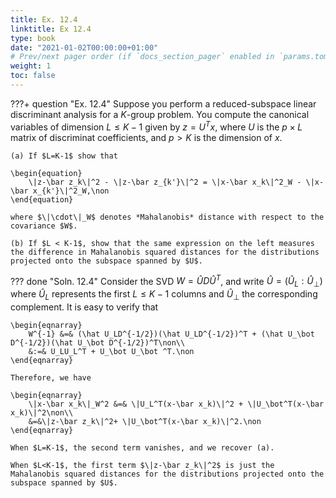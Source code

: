 ```yaml
---
title: Ex. 12.4
linktitle: Ex 12.4
type: book
date: "2021-01-02T00:00:00+01:00"
# Prev/next pager order (if `docs_section_pager` enabled in `params.toml`)
weight: 1
toc: false
---
```


???+ question "Ex. 12.4"
    Suppose you perform a reduced-subspace linear discriminant analysis for a $K$-group problem. You compute the canonical variables of
    dimension $L\le K-1$ given by $z = U^Tx$, where $U$ is the $p\times L$ matrix of discriminat coefficients, and $p > K$ is the dimension of $x$.

    (a) If $L=K-1$ show that
    
    \begin{equation}
        \|z-\bar z_k\|^2 - \|z-\bar z_{k'}\|^2 = \|x-\bar x_k\|^2_W - \|x-\bar x_{k'}\|^2_W,\non
    \end{equation}
    
    where $\|\cdot\|_W$ denotes *Mahalanobis* distance with respect to the covariance $W$.

    (b) If $L < K-1$, show that the same expression on the left measures the difference in Mahalanobis squared distances for the distributions projected onto the subspace spanned by $U$.

??? done "Soln. 12.4" 
    Consider the SVD $W=\hat U D \hat U^T$, and write $\hat U = (\hat U_L : \hat U_\bot)$ where $\hat U_L$ represents the first $L\le K-1$ columns and $\hat U_\bot$ the corresponding complement. It is easy to verify that 
    
    \begin{eqnarray}
        W^{-1} &=& (\hat U_LD^{-1/2})(\hat U_LD^{-1/2})^T + (\hat U_\bot D^{-1/2})(\hat U_\bot D^{-1/2})^T\non\\
        &:=& U_LU_L^T + U_\bot U_\bot ^T.\non
    \end{eqnarray} 
    
    Therefore, we have 
    
    \begin{eqnarray}
        \|x-\bar x_k\|_W^2 &=& \|U_L^T(x-\bar x_k)\|^2 + \|U_\bot^T(x-\bar x_k)\|^2\non\\
        &=&\|z-\bar z_k\|^2+ \|U_\bot^T(x-\bar x_k)\|^2.\non
    \end{eqnarray}
    
    When $L=K-1$, the second term vanishes, and we recover (a). 

    When $L<K-1$, the first term $\|z-\bar z_k\|^2$ is just the Mahalanobis squared distances for the distributions projected onto the subspace spanned by $U$.
